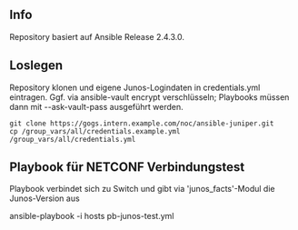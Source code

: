 ## Info

Repository basiert auf Ansible Release 2.4.3.0.


## Loslegen

Repository klonen und eigene Junos-Logindaten in credentials.yml eintragen. 
Ggf. via ansible-vault encrypt verschlüsseln; Playbooks müssen dann mit --ask-vault-pass ausgeführt werden.

    git clone https://gogs.intern.example.com/noc/ansible-juniper.git
    cp /group_vars/all/credentials.example.yml /group_vars/all/credentials.yml


## Playbook für NETCONF Verbindungstest

Playbook verbindet sich zu Switch und gibt via 'junos_facts'-Modul die Junos-Version aus

   ansible-playbook -i hosts pb-junos-test.yml

